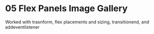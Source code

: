 # 05 Flex Panels Image Gallery

Worked with trasnform, flex placements and sizing, transitionend, and
addeventlistener
